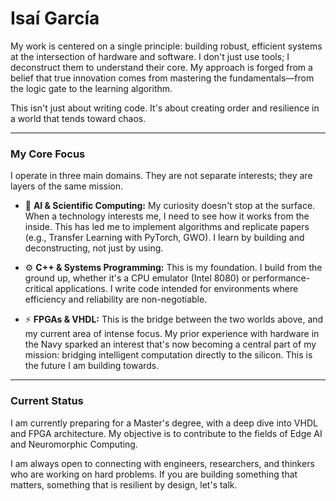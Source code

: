 # Isaí García

My work is centered on a single principle: building robust, efficient systems at the intersection of hardware and software. I don't just use tools; I deconstruct them to understand their core. My approach is forged from a belief that true innovation comes from mastering the fundamentals—from the logic gate to the learning algorithm.

This isn't just about writing code. It's about creating order and resilience in a world that tends toward chaos.

---

### My Core Focus

I operate in three main domains. They are not separate interests; they are layers of the same mission.

*   🧠 **AI & Scientific Computing:** My curiosity doesn't stop at the surface. When a technology interests me, I need to see how it works from the inside. This has led me to implement algorithms and replicate papers (e.g., Transfer Learning with PyTorch, GWO). I learn by building and deconstructing, not just by using.

*   ⚙️ **C++ & Systems Programming:** This is my foundation. I build from the ground up, whether it's a CPU emulator (Intel 8080) or performance-critical applications. I write code intended for environments where efficiency and reliability are non-negotiable.

*   ⚡ **FPGAs & VHDL:** This is the bridge between the two worlds above, and my current area of intense focus. My prior experience with hardware in the Navy sparked an interest that's now becoming a central part of my mission: bridging intelligent computation directly to the silicon. This is the future I am building towards.

---

### Current Status

I am currently preparing for a Master's degree, with a deep dive into VHDL and FPGA architecture. My objective is to contribute to the fields of Edge AI and Neuromorphic Computing.

I am always open to connecting with engineers, researchers, and thinkers who are working on hard problems. If you are building something that matters, something that is resilient by design, let's talk.


